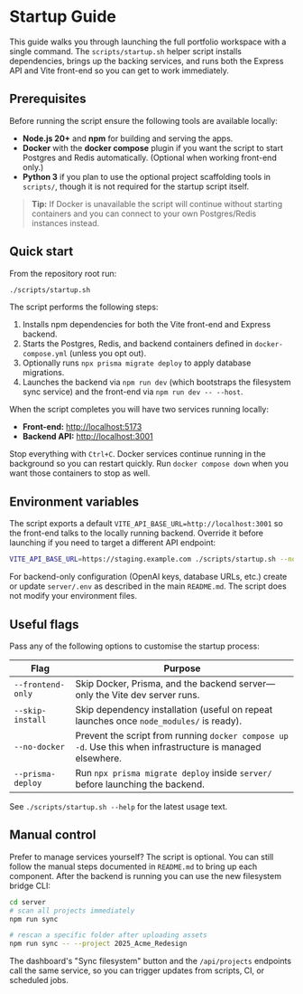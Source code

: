 # Startup Guide

This guide walks you through launching the full portfolio workspace with a single
command. The `scripts/startup.sh` helper script installs dependencies, brings up
the backing services, and runs both the Express API and Vite front-end so you
can get to work immediately.

## Prerequisites

Before running the script ensure the following tools are available locally:

- **Node.js 20+** and **npm** for building and serving the apps.
- **Docker** with the **docker compose** plugin if you want the script to start
  Postgres and Redis automatically. (Optional when working front-end only.)
- **Python 3** if you plan to use the optional project scaffolding tools in
  `scripts/`, though it is not required for the startup script itself.

> **Tip:** If Docker is unavailable the script will continue without starting
> containers and you can connect to your own Postgres/Redis instances instead.

## Quick start

From the repository root run:

```bash
./scripts/startup.sh
```

The script performs the following steps:

1. Installs npm dependencies for both the Vite front-end and Express backend.
2. Starts the Postgres, Redis, and backend containers defined in
   `docker-compose.yml` (unless you opt out).
3. Optionally runs `npx prisma migrate deploy` to apply database migrations.
4. Launches the backend via `npm run dev` (which bootstraps the filesystem sync service) and the front-end via `npm run dev -- --host`.

When the script completes you will have two services running locally:

- **Front-end:** <http://localhost:5173>
- **Backend API:** <http://localhost:3001>

Stop everything with `Ctrl+C`. Docker services continue running in the
background so you can restart quickly. Run `docker compose down` when you want
those containers to stop as well.

## Environment variables

The script exports a default `VITE_API_BASE_URL=http://localhost:3001` so the
front-end talks to the locally running backend. Override it before launching if
you need to target a different API endpoint:

```bash
VITE_API_BASE_URL=https://staging.example.com ./scripts/startup.sh --no-docker
```

For backend-only configuration (OpenAI keys, database URLs, etc.) create or
update `server/.env` as described in the main `README.md`. The script does not
modify your environment files.

## Useful flags

Pass any of the following options to customise the startup process:

| Flag | Purpose |
| ---- | ------- |
| `--frontend-only` | Skip Docker, Prisma, and the backend server—only the Vite dev server runs. |
| `--skip-install` | Skip dependency installation (useful on repeat launches once `node_modules/` is ready). |
| `--no-docker` | Prevent the script from running `docker compose up -d`. Use this when infrastructure is managed elsewhere. |
| `--prisma-deploy` | Run `npx prisma migrate deploy` inside `server/` before launching the backend. |

See `./scripts/startup.sh --help` for the latest usage text.

## Manual control

Prefer to manage services yourself? The script is optional. You can still
follow the manual steps documented in `README.md` to bring up each component.
After the backend is running you can use the new filesystem bridge CLI:

```bash
cd server
# scan all projects immediately
npm run sync

# rescan a specific folder after uploading assets
npm run sync -- --project 2025_Acme_Redesign
```

The dashboard's "Sync filesystem" button and the `/api/projects` endpoints call the same service, so you can trigger updates from scripts, CI, or scheduled jobs.

